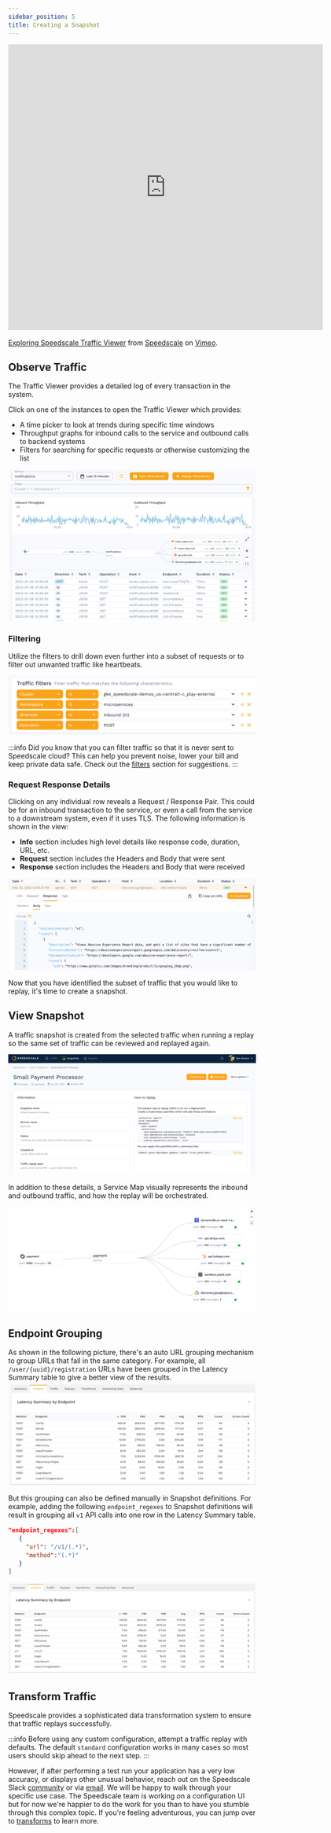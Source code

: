 ```yaml
---
sidebar_position: 5
title: Creating a Snapshot
---
```


<iframe src="https://player.vimeo.com/video/983558864" width="640" height="582" frameborder="0" allow="autoplay; fullscreen; picture-in-picture" allowfullscreen></iframe>
<p><a href="https://vimeo.com/983558864">Exploring Speedscale Traffic Viewer</a> from <a href="https://vimeo.com/speedscale">Speedscale</a> on <a href="https://vimeo.com">Vimeo</a>.</p>

## Observe Traffic

The Traffic Viewer provides a detailed log of every transaction in the system.

Click on one of the instances to open the Traffic Viewer which provides:

* A time picker to look at trends during specific time windows
* Throughput graphs for inbound calls to the service and outbound calls to backend systems
* Filters for searching for specific requests or otherwise customizing the list

![Traffic Viewer](./observe-traffic-viewer.png)

### Filtering <a href="#analyze-steps" id="analyze-steps"></a>

Utilize the filters to drill down even further into a subset of requests or to filter out unwanted traffic like heartbeats.

![Filters](./select-filters.png)

:::info
Did you know that you can filter traffic so that it is never sent to Speedscale cloud? This can help you prevent noise, lower your bill and keep private data safe. Check out the [filters](/reference/filters/README.md) section for suggestions.
:::

### Request Response Details <a href="#overview" id="overview"></a>

Clicking on any individual row reveals a Request / Response Pair. This could be for an inbound transaction to the service,
or even a call from the service to a downstream system, even if it uses TLS. The following information is shown in the view:

* **Info** section includes high level details like response code, duration, URL, etc.
* **Request** section includes the Headers and Body that were sent
* **Response** section includes the Headers and Body that were received

![Request Response Pair](../observe-rrpair.png)

Now that you have identified the subset of traffic that you would like to replay, it's time to create a snapshot.

## View Snapshot

A traffic snapshot is created from the selected traffic when running a replay so the same set of traffic can be reviewed and replayed again.

![Snapshot](./snapshot.png)

In addition to these details, a Service Map visually represents the inbound and outbound traffic, and how the replay will be orchestrated.

![Service Map](../select-service-map.png)

## Endpoint Grouping
As shown in the following picture, there's an auto URL grouping mechanism to group URLs that fall in the same category. For example, all `/user/{uuid}/registration` URLs have been grouped in the Latency Summary table to give a better view of the results.
![Auto Endpoint Grouping](../Auto-Endpoint-Grouping.png)

But this grouping can also be defined manually in Snapshot definitions. For example, adding the following `endpoint_regexes` to Snapshot definitions will result in grouping all `v1` API calls into one row in the Latency Summary table.
```json
"endpoint_regexes":[
   {
     "url": "/v1/(.*)",
     "method":"(.*)"
   }
]
```
![Endpoint Grouping](../Endpoint-Grouping.png)


## Transform Traffic

Speedscale provides a sophisticated data transformation system to ensure that traffic replays successfully.

:::info
Before using any custom configuration, attempt a traffic replay with defaults. The default `standard` configuration works in many cases so most users should skip ahead to the next step.
:::

However, if after performing a test run your application has a very low accuracy, or displays other unusual behavior, reach out on the Speedscale Slack [community](https://slack.speedscale.com) or via [email](mailto:support@speedscale.com). We will be happy to walk through your specific use case. The Speedscale team is working on a configuration UI but for now we're happier to do the work for you than to have you stumble through this complex topic. If you're feeling adventurous, you can jump over to [transforms](../reference/transform-traffic/README.md) to learn more.
